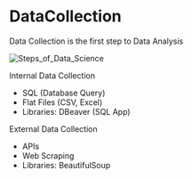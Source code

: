 # DataCollection
Data Collection is the first step to Data Analysis


![Steps_of_Data_Science](https://github.com/drewpeterson1/DataCollection/assets/152465987/d8226928-4a6e-4be4-96b5-549496e1279d)

Internal Data Collection
- SQL (Database Query)
- Flat Files (CSV, Excel)
- Libraries: DBeaver (SQL App)

External Data Collection
- APIs
- Web Scraping
- Libraries: BeautifulSoup
